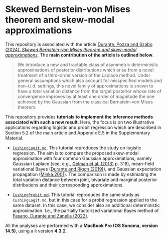 # Skewed Bernstein-von Mises theorem and skew-modal approximations

This repository is associated with the article [Durante, Pozza and Szabo (2024). *Skewed Bernstein-von Mises theorem and skew-modal approximations*](https://arxiv.org/pdf/2301.03038). The **main contribution of the article is outlined below**.

> We introduce a new and tractable class of asymmetric deterministic approximations of posterior distributions which arise from a novel treatment of a third–order version of the Laplace method. Under general assumptions which also account for misspecified models and non–i.i.d. settings, this novel family of approximations is shown to have a total variation distance from the target posterior whose rate of convergence improves by at least one order of magnitude the one achieved by the Gaussian from the classical Bernstein–von Mises theorem.

This repository provides **tutorials to implement the inference methods associated with such a new result**. Here, the focus is on two illustrative applications regarding logistic and probit regression which are described in Section 5.2 of the main article and Appendix E.5 in the Supplementary Material.

- [`CushingLogit.md`](https://github.com/Francesco16p/SMA/blob/main/CushingLogistic.md). This tutorial reproduces the study on logistic regression. The aim is to compare the proposed skew-modal approximation with four common Gaussian approximations, namely Gaussian Laplace (see, e.g., [Gelman et al. (2013)](http://www.stat.columbia.edu/~gelman/book/) p. 318), mean-field variational Bayes ([Durante and Rigon (2019)](https://projecteuclid.org/journals/statistical-science/volume-34/issue-3/Conditionally-Conjugate-Mean-Field-Variational-Bayes-for-Logistic-Models/10.1214/19-STS712.full)), and Gaussian expectation propagation ([Minka,2001](https://arxiv.org/abs/1301.2294)). The comparison is made by estimating the total variation distance between joint, bivariate and marginal posterior distributions and their corresponding approximations. 
  
- [`CushingProbit.md`](https://github.com/Francesco16p/SMA/blob/main/CushingLogistic.md). This tutorial reproduces the same study as `CushingLogit.md`, but in this case for a probit regression applied to the same dataset. In this case, we consider also an additional deterministic approximation. I.e., the partially factorized variational Bayes method of [Fasano, Durante and Zanella (2022)](https://arxiv.org/abs/1911.06743).

All the analyses are performed with a **MacBook Pro (OS Sonoma, version 14.5)**, using a `R` version **4.3.2**.

